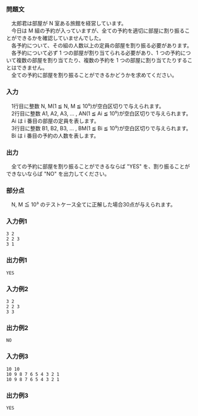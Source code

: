 ### 問題文
　太郎君は部屋が N 室ある旅館を経営しています。  
　今日は M 組の予約が入っていますが、全ての予約を適切に部屋に割り振ることができるかを確認していませんでした。  
　各予約について、その組の人数以上の定員の部屋を割り振る必要があります。  
　各予約について必ず 1 つの部屋が割り当てられる必要があり、1 つの予約について複数の部屋を割り当てたり、複数の予約を 1 つの部屋に割り当てたりすることはできません。  
　全ての予約に部屋を割り振ることができるかどうかを求めてください。  

### 入力
　1行目に整数 N, M(1 ≦ N, M ≦ 10⁵)が空白区切りで与えられます。  
　2行目に整数 A1, A2, A3, … , AN(1 ≦ Ai ≦ 10⁵)が空白区切りで与えられます。  
　Ai は i 番目の部屋の定員を表します。  
　3行目に整数 B1, B2, B3, … , BM(1 ≦ Bi ≦ 10⁵)が空白区切りで与えられます。  
　Bi は i 番目の予約の人数を表します。  

### 出力
　全ての予約に部屋を割り振ることができるならば "YES" を、割り振ることができないならば "NO" を出力してください。  

### 部分点
　N, M ≦ 10³ のテストケース全てに正解した場合30点が与えられます。  

### 入力例1
~~~
3 2
2 2 3
3 1
~~~

### 出力例1
~~~
YES
~~~

### 入力例2
~~~
3 2
2 2 3
3 3
~~~

### 出力例2
~~~
NO
~~~

### 入力例3
~~~
10 10
10 9 8 7 6 5 4 3 2 1
10 9 8 7 6 5 4 3 2 1
~~~

### 出力例3
~~~
YES
~~~